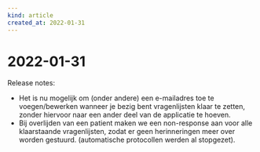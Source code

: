 ```yaml
---
kind: article
created_at: 2022-01-31
---
```


# 2022-01-31

Release notes:

* Het is nu mogelijk om (onder andere) een e-mailadres toe te voegen/bewerken wanneer je bezig bent vragenlijsten klaar te zetten, zonder hiervoor naar een ander deel van de applicatie te hoeven.
* Bij overlijden van een patient maken we een non-response aan voor alle klaarstaande vragenlijsten, zodat er geen herinneringen meer over worden gestuurd. (automatische protocollen werden al stopgezet).
